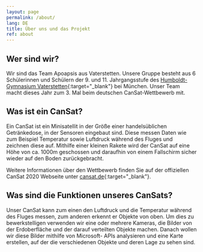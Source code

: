 ```yaml
---
layout: page
permalink: /about/
lang: DE
title: Über uns und das Projekt
ref: about
---
```


## Wer sind wir?
Wir sind das Team Apoapsis aus Vaterstetten. Unsere Gruppe besteht aus 6 Schülerinnen und Schülern der 9. und 11. Jahrgangsstufe des [Humboldt-Gymnasium Vaterstetten](http://www.humboldt-gym.de/){:target="_blank"} bei München. Unser Team macht dieses Jahr zum 3. Mal beim deutschen CanSat-Wettbewerb mit.


## Was ist ein CanSat?
Ein CanSat ist ein Minisatellit in der Größe einer handelsüblichen Getränkedose, in der Sensoren eingebaut sind. Diese messen Daten wie zum Beispiel Temperatur sowie Luftdruck während des Fluges und zeichnen diese auf. Mithilfe einer kleinen Rakete wird der CanSat auf eine Höhe von ca. 1000m geschossen und daraufhin von einem Fallschirm sicher wieder auf den Boden zurückgebracht.

Weitere Informationen über den Wettbewerb finden Sie auf der offiziellen CanSat 2020 Webseite unter [cansat.de](https://cansat.de){:target="_blank"}.


## Was sind die Funktionen unseres CanSats?
Unser CanSat kann zum einen den Luftdruck und die Temperatur während des Fluges messen, zum anderen erkennt er Objekte von oben. Um dies zu bewerkstelligen verwenden wir eine oder mehrere Kameras, die Bilder von der Erdoberfläche und der darauf verteilten Objekte machen. Danach wollen wir diese Bilder mithilfe von Microsoft- APIs analysieren und eine Karte erstellen, auf der die verschiedenen Objekte und deren Lage zu sehen sind.


